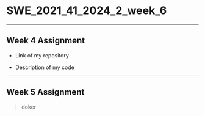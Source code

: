 # SWE_2021_41_2024_2_week_6

___

## Week 4 Assignment
* Link of my repository


* Description of my code

___

## Week 5 Assignment
> doker 
